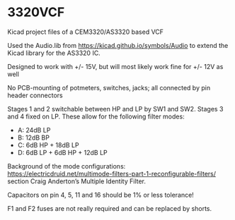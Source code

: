 # 3320VCF
Kicad project files of a CEM3320/AS3320 based VCF

Used the Audio.lib from https://kicad.github.io/symbols/Audio to extend the Kicad library for the AS3320 IC.

Designed to work with +/- 15V, but will most likely work fine for +/- 12V as well

No PCB-mounting of potmeters, switches, jacks; all connected by pin header connectors

Stages 1 and 2 switchable between HP and LP by SW1 and SW2. 
Stages 3 and 4 fixed on LP.
These allow for the following filter modes:
- A: 24dB LP
- B: 12dB BP
- C: 6dB HP + 18dB LP
- D: 6dB LP + 6dB HP + 12dB LP

Background of the mode configurations: https://electricdruid.net/multimode-filters-part-1-reconfigurable-filters/ section Craig Anderton’s Multiple Identity Filter.

Capacitors on pin 4, 5, 11 and 16 should be 1% or less tolerance! 

F1 and F2 fuses are not really required and can be replaced by shorts.
